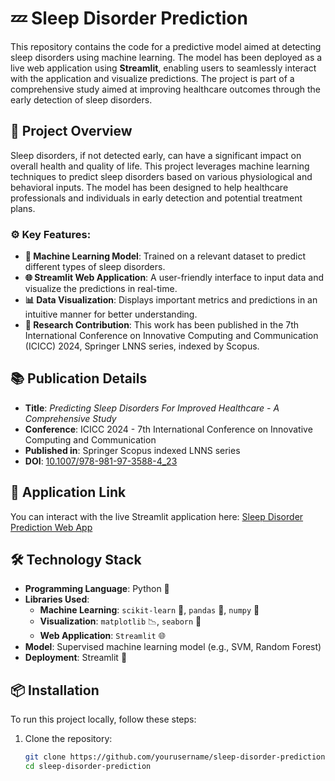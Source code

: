 # 💤 Sleep Disorder Prediction

This repository contains the code for a predictive model aimed at detecting sleep disorders using machine learning. The model has been deployed as a live web application using **Streamlit**, enabling users to seamlessly interact with the application and visualize predictions. The project is part of a comprehensive study aimed at improving healthcare outcomes through the early detection of sleep disorders.

## 📝 Project Overview

Sleep disorders, if not detected early, can have a significant impact on overall health and quality of life. This project leverages machine learning techniques to predict sleep disorders based on various physiological and behavioral inputs. The model has been designed to help healthcare professionals and individuals in early detection and potential treatment plans.

### ⚙️ Key Features:
- **🧠 Machine Learning Model**: Trained on a relevant dataset to predict different types of sleep disorders.
- **🌐 Streamlit Web Application**: A user-friendly interface to input data and visualize the predictions in real-time.
- **📊 Data Visualization**: Displays important metrics and predictions in an intuitive manner for better understanding.
- **📖 Research Contribution**: This work has been published in the 7th International Conference on Innovative Computing and Communication (ICICC) 2024, Springer LNNS series, indexed by Scopus.

## 📚 Publication Details

- **Title**: *Predicting Sleep Disorders For Improved Healthcare - A Comprehensive Study*
- **Conference**: ICICC 2024 - 7th International Conference on Innovative Computing and Communication
- **Published in**: Springer Scopus indexed LNNS series
- **DOI**: [10.1007/978-981-97-3588-4_23](https://doi.org/10.1007/978-981-97-3588-4_23)

## 🚀 Application Link

You can interact with the live Streamlit application here: [Sleep Disorder Prediction Web App](https://sleepdisorderprediction-saketh07.streamlit.app/)

## 🛠️ Technology Stack

- **Programming Language**: Python 🐍
- **Libraries Used**:
  - **Machine Learning**: `scikit-learn` 🤖, `pandas` 🐼, `numpy` 🔢
  - **Visualization**: `matplotlib` 📉, `seaborn` 🌊
  - **Web Application**: `Streamlit` 🌐
- **Model**: Supervised machine learning model (e.g., SVM, Random Forest)
- **Deployment**: Streamlit 🚀

## 📦 Installation

To run this project locally, follow these steps:

1. Clone the repository:
   ```bash
   git clone https://github.com/yourusername/sleep-disorder-prediction.git
   cd sleep-disorder-prediction
